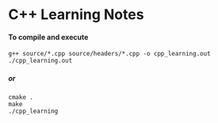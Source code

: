 # C++ Learning Notes

#### To compile and execute
```
g++ source/*.cpp source/headers/*.cpp -o cpp_learning.out
./cpp_learning.out
```
##### or
```
cmake .
make
./cpp_learning
```
